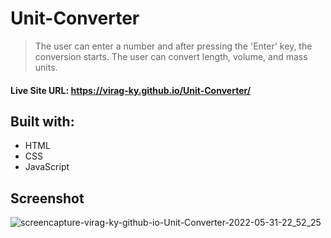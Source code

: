 # Unit-Converter
> The user can enter a number and after pressing the 'Enter' key, the conversion starts. The user can convert length, volume, and mass units.

#### Live Site URL: https://virag-ky.github.io/Unit-Converter/

## Built with:
* HTML
* CSS
* JavaScript

## Screenshot

![screencapture-virag-ky-github-io-Unit-Converter-2022-05-31-22_52_25](https://user-images.githubusercontent.com/79658534/171273365-04182c1c-bb3b-4d8f-9e94-7e85abbaef9f.png)
